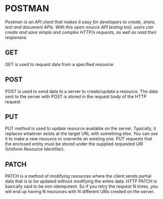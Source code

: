 # POSTMAN
*Postman is an API client that makes it easy for developers to create, share, test and document APIs. With this open-source API testing tool, users can create and save simple and complex HTTP/s requests, as well as read their responses.*
## GET
GET is used to request data from a specified resource. 

## POST
POST is used to send data to a server to create/update a resource.
The data sent to the server with POST is stored in the request body of the HTTP request

## PUT
PUT method is used to update resource available on the server. Typically, it replaces whatever exists at the target URL with something else. You can use it to make a new resource or overwrite an existing one. PUT requests that the enclosed entity must be stored under the supplied requested URI (Uniform Resource Identifier).

## PATCH 
PATCH is a method of modifying resources where the client sends partial data that is to be updated without modifying the entire data. HTTP PATCH is basically said to be non-idempotent. So if you retry the request N times, you will end up having N resources with N different URIs created on the server.